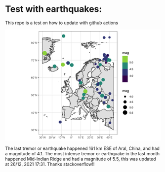 <!-- README.md is generated from README.Rmd. Please edit that file -->

Test with earthquakes:
======================

This repo is a test on how to update with github actions

![](man/figures/README-unnamed-chunk-2-1.png)

The last tremor or earthquake happened 161 km ESE of Aral, China, and
had a magnitude of 4.1. The most intense tremor or earthquake in the
last month happened Mid-Indian Ridge and had a magnitude of 5.5, this
was updated at 26/12, 2021 17:31. Thanks stackoverflow!!
